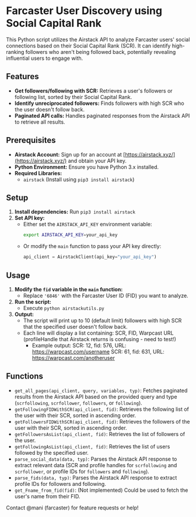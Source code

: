 # Farcaster User Discovery using Social Capital Rank

This Python script utilizes the Airstack API to analyze Farcaster users' social connections based on their Social Capital Rank (SCR). It can identify high-ranking followers who aren't being followed back, potentially revealing influential users to engage with.

## Features

* **Get followers/following with SCR:** Retrieves a user's followers or following list, sorted by their Social Capital Rank.
* **Identify unreciprocated followers:** Finds followers with high SCR who the user doesn't follow back.
* **Paginated API calls:** Handles paginated responses from the Airstack API to retrieve all results.

## Prerequisites

* **Airstack Account:** Sign up for an account at [https://airstack.xyz/](https://airstack.xyz/) and obtain your API key.
* **Python Environment:** Ensure you have Python 3.x installed.
* **Required Libraries:** 
   - `airstack` (Install using `pip3 install airstack`)

## Setup

1. **Install dependencies:** Run `pip3 install airstack`
2. **Set API key:** 
   - Either set the `AIRSTACK_API_KEY` environment variable:
     ```bash
     export AIRSTACK_API_KEY=your_api_key
     ```
   - Or modify the `main` function to pass your API key directly:
     ```python
     api_client = AirstackClient(api_key="your_api_key") 
     ```

## Usage

1. **Modify the `fid` variable in the `main` function:**  
   - Replace `'6846'` with the Farcaster User ID (FID) you want to analyze.
2. **Run the script:**  
   - Execute `python airstackutils.py`
3. **Output:** 
   - The script will print up to 10 (default limit) followers with high SCR that the specified user doesn't follow back. 
   - Each line will display a list containing: SCR, FID, Warpcast URL (profileHandle that Airstack returns is confusing - need to test!)
     - Example output:
        SCR: 12, fid: 576, URL: https://warpcast.com/username 
        SCR: 61, fid: 631, URL: https://warpcast.com/anotheruser
   

## Functions

- `get_all_pages(api_client, query, variables, typ)`: Fetches paginated results from the Airstack API based on the provided query and type (`scrfollowing`, `scrfollower`, `followers`, or `following`).
- `getFollowingFIDWithSCR(api_client, fid)`: Retrieves the following list of the user with their SCR, sorted in ascending order.
- `getFollowersFIDWithSCR(api_client, fid)`: Retrieves the followers of the user with their SCR, sorted in ascending order.
- `getFollowersAsList(api_client, fid)`: Retrieves the list of followers of the user.
- `getFollowingAsList(api_client, fid)`: Retrieves the list of users followed by the specified user.
- `parse_social_data(data, typ)`: Parses the Airstack API response to extract relevant data (SCR and profile handles for `scrfollowing` and `scrfollower`, or profile IDs for `followers` and `following`).
- `parse_fids(data, typ)`: Parses the Airstack API response to extract profile IDs for followers and following.
- `get_Fname_from_fid(fid)`: (Not implemented) Could be used to fetch the user's name from their FID.


Contact @mani (farcaster) for feature requests or help!
